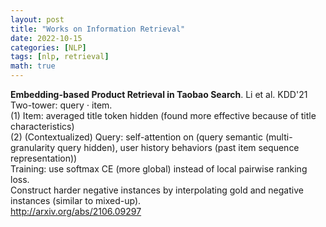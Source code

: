 ```yaml
---
layout: post
title: "Works on Information Retrieval"
date: 2022-10-15
categories: [NLP]
tags: [nlp, retrieval]
math: true
---
```


**Embedding-based Product Retrieval in Taobao Search**. Li et al. KDD'21\
Two-tower: query $\cdot$ item.\
(1) Item: averaged title token hidden (found more effective because of title characteristics)\
(2) (Contextualized) Query: self-attention on (query semantic (multi-granularity query hidden), user history behaviors (past item sequence representation))\
Training: use softmax CE (more global) instead of local pairwise ranking loss.\
Construct harder negative instances by interpolating gold and negative instances (similar to mixed-up).\
<http://arxiv.org/abs/2106.09297>

